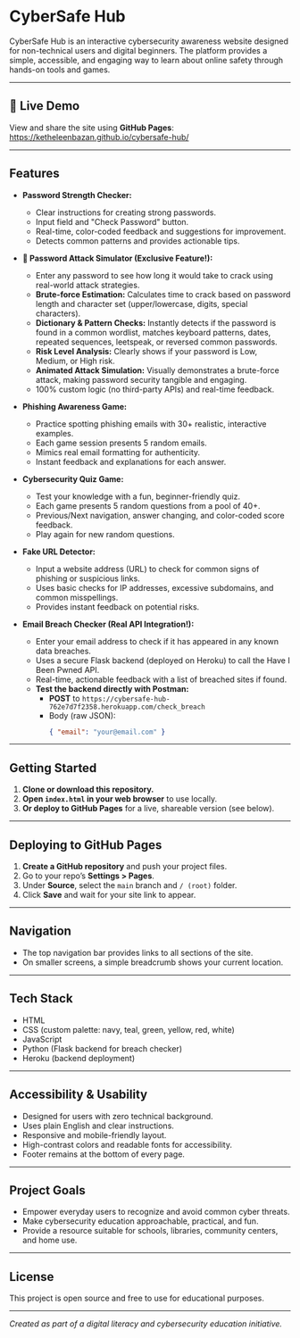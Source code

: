 # CyberSafe Hub

CyberSafe Hub is an interactive cybersecurity awareness website designed for non-technical users and digital beginners. The platform provides a simple, accessible, and engaging way to learn about online safety through hands-on tools and games.

---

## 🚀 Live Demo

View and share the site using **GitHub Pages**:  
https://ketheleenbazan.github.io/cybersafe-hub/

---

## Features

- **Password Strength Checker:**  
  - Clear instructions for creating strong passwords.
  - Input field and "Check Password" button.
  - Real-time, color-coded feedback and suggestions for improvement.
  - Detects common patterns and provides actionable tips.

- **🔐 Password Attack Simulator (Exclusive Feature!):**  
  - Enter any password to see how long it would take to crack using real-world attack strategies.
  - **Brute-force Estimation:** Calculates time to crack based on password length and character set (upper/lowercase, digits, special characters).
  - **Dictionary & Pattern Checks:** Instantly detects if the password is found in a common wordlist, matches keyboard patterns, dates, repeated sequences, leetspeak, or reversed common passwords.
  - **Risk Level Analysis:** Clearly shows if your password is Low, Medium, or High risk.
  - **Animated Attack Simulation:** Visually demonstrates a brute-force attack, making password security tangible and engaging.
  - 100% custom logic (no third-party APIs) and real-time feedback.

- **Phishing Awareness Game:**  
  - Practice spotting phishing emails with 30+ realistic, interactive examples.
  - Each game session presents 5 random emails.
  - Mimics real email formatting for authenticity.
  - Instant feedback and explanations for each answer.

- **Cybersecurity Quiz Game:**  
  - Test your knowledge with a fun, beginner-friendly quiz.
  - Each game presents 5 random questions from a pool of 40+.
  - Previous/Next navigation, answer changing, and color-coded score feedback.
  - Play again for new random questions.

- **Fake URL Detector:**  
  - Input a website address (URL) to check for common signs of phishing or suspicious links.
  - Uses basic checks for IP addresses, excessive subdomains, and common misspellings.
  - Provides instant feedback on potential risks.

- **Email Breach Checker (Real API Integration!):**  
  - Enter your email address to check if it has appeared in any known data breaches.
  - Uses a secure Flask backend (deployed on Heroku) to call the Have I Been Pwned API.
  - Real-time, actionable feedback with a list of breached sites if found.
  - **Test the backend directly with Postman:**  
    - **POST** to `https://cybersafe-hub-762e7d7f2358.herokuapp.com/check_breach`  
    - Body (raw JSON):  
      ```json
      { "email": "your@email.com" }
      ```

---

## Getting Started

1. **Clone or download this repository.**
2. **Open `index.html` in your web browser** to use locally.
3. **Or deploy to GitHub Pages** for a live, shareable version (see below).

---

## Deploying to GitHub Pages

1. **Create a GitHub repository** and push your project files.
2. Go to your repo’s **Settings > Pages**.
3. Under **Source**, select the `main` branch and `/ (root)` folder.
4. Click **Save** and wait for your site link to appear.

---

## Navigation

- The top navigation bar provides links to all sections of the site.
- On smaller screens, a simple breadcrumb shows your current location.

---

## Tech Stack

- HTML
- CSS (custom palette: navy, teal, green, yellow, red, white)
- JavaScript
- Python (Flask backend for breach checker)
- Heroku (backend deployment)

---

## Accessibility & Usability

- Designed for users with zero technical background.
- Uses plain English and clear instructions.
- Responsive and mobile-friendly layout.
- High-contrast colors and readable fonts for accessibility.
- Footer remains at the bottom of every page.

---

## Project Goals

- Empower everyday users to recognize and avoid common cyber threats.
- Make cybersecurity education approachable, practical, and fun.
- Provide a resource suitable for schools, libraries, community centers, and home use.

---

## License

This project is open source and free to use for educational purposes.

---

*Created as part of a digital literacy and cybersecurity education initiative.*
